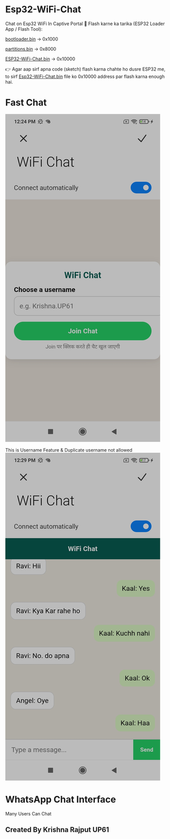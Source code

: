 # Esp32-WiFi-Chat
Chat on Esp32 WiFi In Captive Portal
🔹 Flash karne ka tarika (ESP32 Loader App / Flash Tool):

<a href="https://github.com/esp32king/Esp32-WiFi-Chat/raw/refs/heads/main/bootloader.bin">bootloader.bin</a> → 0x1000

<a href="https://github.com/esp32king/Esp32-WiFi-Chat/raw/refs/heads/main/bootloader.bin">partitions.bin</a> → 0x8000

<a href="https://github.com/esp32king/Esp32-WiFi-Chat/raw/refs/heads/main/Esp32-WiFi-Chat-On-Captive-Portal.bin">ESP32-WiFi-Chat.bin</a> → 0x10000


👉 Agar aap sirf apna code (sketch) flash karna chahte ho dusre ESP32 me, to sirf <a href="https://github.com/esp32king/Esp32-WiFi-Chat/raw/refs/heads/main/Esp32-WiFi-Chat-On-Captive-Portal.bin">Esp32-WiFi-Chat.bin</a> file ko 0x10000 address par flash karna enough hai.
# Fast Chat
<img src="https://raw.githubusercontent.com/esp32king/Esp32-WiFi-Chat/refs/heads/main/Files/ScreenShot2.jpg"></img>

This is Username Feature & Duplicate username not allowed
<img src="https://raw.githubusercontent.com/esp32king/Esp32-WiFi-Chat/refs/heads/main/Files/ScreenShot.jpg"></img>


# WhatsApp Chat Interface 

Many Users Can Chat 

<h2>Created By Krishna Rajput UP61</h2>
